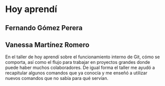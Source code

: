 # Hoy aprendí

## Fernando Gómez Perera

## Vanessa Martínez Romero
En el taller de hoy aprendí sobre el funcionamiento interno de Git, cómo se comporta, así como el flujo para trabajar en proyectos grandes donde puede haber muchos colaboradores. De igual forma el taller me ayudó a recapitular algunos comandos que ya conocía y me enseñó a utilizar nuevos comandos que no sabía para qué servían.


